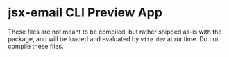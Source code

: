 # jsx-email CLI Preview App

These files are not meant to be compiled, but rather shipped as-is with the package, and will be loaded and evaluated by `vite dev` at runtime. Do not compile these files.
